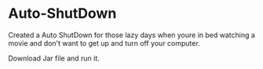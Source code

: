# Auto-ShutDown
Created a Auto ShutDown for those lazy days when youre in bed watching a movie and don't want to get up and turn off your computer.

Download Jar file and run it.
